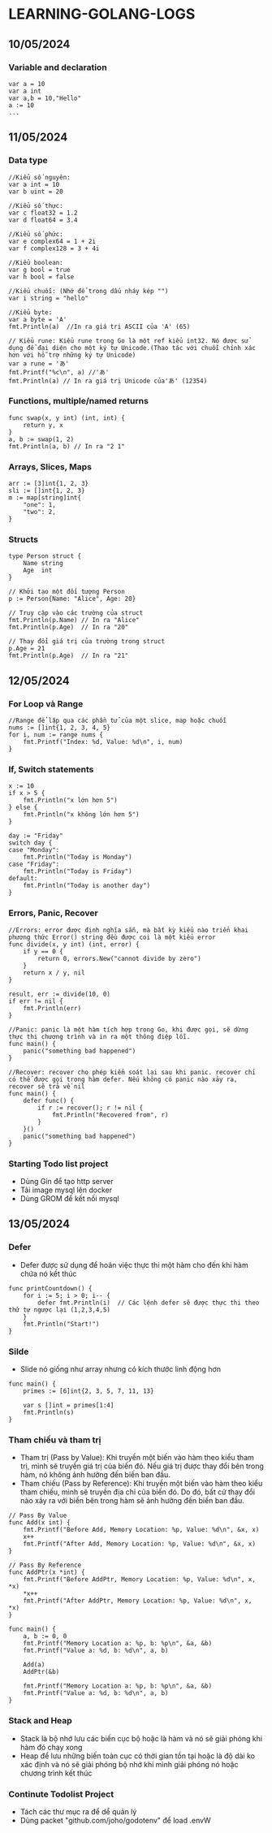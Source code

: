 # LEARNING-GOLANG-LOGS
## 10/05/2024
### Variable and declaration
```
var a = 10
var a int
var a,b = 10,"Hello"
a := 10
...
```

## 11/05/2024
### Data type
```
//Kiểu số nguyên:
var a int = 10
var b uint = 20

//Kiểu số thực:
var c float32 = 1.2
var d float64 = 3.4

//Kiểu số phức:
var e complex64 = 1 + 2i
var f complex128 = 3 + 4i

//Kiểu boolean:
var g bool = true
var h bool = false

//Kiểu chuỗi: (Nhớ để trong dấu nháy kép "")
var i string = "hello"

//Kiểu byte:
var a byte = 'A'
fmt.Println(a)  //In ra giá trị ASCII của 'A' (65)

// Kiểu rune: Kiểu rune trong Go là một ref kiểu int32. Nó được sử dụng để đại diện cho một ký tự Unicode.(Thao tác với chuỗi chính xác hơn với hỗ trợ những ký tự Unicode)
var a rune = 'あ'
fmt.Printf("%c\n", a) //'あ'
fmt.Println(a) // In ra giá trị Unicode của'あ' (12354)
```
### Functions, multiple/named returns
```
func swap(x, y int) (int, int) {
    return y, x
}
a, b := swap(1, 2)
fmt.Println(a, b) // In ra "2 1"
```
### Arrays, Slices, Maps
```
arr := [3]int{1, 2, 3}
sli := []int{1, 2, 3}
m := map[string]int{
    "one": 1,
    "two": 2,
}
```
### Structs
```
type Person struct {
    Name string
    Age  int
}

// Khởi tạo một đối tượng Person
p := Person{Name: "Alice", Age: 20}

// Truy cập vào các trường của struct
fmt.Println(p.Name) // In ra "Alice"
fmt.Println(p.Age)  // In ra "20"

// Thay đổi giá trị của trường trong struct
p.Age = 21
fmt.Println(p.Age)  // In ra "21"
```

## 12/05/2024
### For Loop và Range
```
//Range để lặp qua các phần tử của một slice, map hoặc chuỗi
nums := []int{1, 2, 3, 4, 5}
for i, num := range nums {
    fmt.Printf("Index: %d, Value: %d\n", i, num)
}
```
### If, Switch statements
```
x := 10
if x > 5 {
    fmt.Println("x lớn hơn 5")
} else {
    fmt.Println("x không lớn hơn 5")
}

day := "Friday"
switch day {
case "Monday":
    fmt.Println("Today is Monday")
case "Friday":
    fmt.Println("Today is Friday")
default:
    fmt.Println("Today is another day")
}
```
### Errors, Panic, Recover
```
//Errors: error được định nghĩa sẵn, mà bất kỳ kiểu nào triển khai phương thức Error() string đều được coi là một kiểu error
func divide(x, y int) (int, error) {
    if y == 0 {
        return 0, errors.New("cannot divide by zero")
    }
    return x / y, nil
}

result, err := divide(10, 0)
if err != nil {
    fmt.Println(err)
}

//Panic: panic là một hàm tích hợp trong Go, khi được gọi, sẽ dừng thực thi chương trình và in ra một thông điệp lỗi.
func main() {
    panic("something bad happened")
}

//Recover: recover cho phép kiểm soát lại sau khi panic. recover chỉ có thể được gọi trong hàm defer. Nếu không có panic nào xảy ra, recover sẽ trả về nil
func main() {
    defer func() {
        if r := recover(); r != nil {
            fmt.Println("Recovered from", r)
        }
    }()
    panic("something bad happened")
}
```
### Starting Todo list project
- Dùng Gin để tạo http server
- Tải image mysql lên docker
- Dùng GROM để kết nối mysql

## 13/05/2024
### Defer
- Defer được sử dụng để hoãn việc thực thi một hàm cho đến khi hàm chứa nó kết thúc
```
func printCountdown() {
    for i := 5; i > 0; i-- {
        defer fmt.Println(i)  // Các lệnh defer sẽ được thực thi theo thứ tự ngược lại (1,2,3,4,5)
    }
    fmt.Println("Start!")
}
```
### Silde
- Slide nó giống như array nhưng có kích thước linh động hơn
```
func main() {
	primes := [6]int{2, 3, 5, 7, 11, 13}

	var s []int = primes[1:4]
	fmt.Println(s)
}
```
### Tham chiếu và tham trị
- Tham trị (Pass by Value): Khi truyền một biến vào hàm theo kiểu tham trị, mình sẽ truyền giá trị của biến đó. Nếu giá trị được thay đổi bên trong hàm, nó không ảnh hưởng đến biến ban đầu.
- Tham chiếu (Pass by Reference): Khi truyền một biến vào hàm theo kiểu tham chiếu, mình sẽ truyền địa chỉ của biến đó. Do đó, bất cứ thay đổi nào xảy ra với biến bên trong hàm sẽ ảnh hưởng đến biến ban đầu.
```
// Pass By Value
func Add(x int) {
    fmt.Printf("Before Add, Memory Location: %p, Value: %d\n", &x, x)
    x++
    fmt.Printf("After Add, Memory Location: %p, Value: %d\n", &x, x)
}

// Pass By Reference
func AddPtr(x *int) {
    fmt.Printf("Before AddPtr, Memory Location: %p, Value: %d\n", x, *x)
    *x++
    fmt.Printf("After AddPtr, Memory Location: %p, Value: %d\n", x, *x)
}

func main() {
    a, b := 0, 0
    fmt.Printf("Memory Location a: %p, b: %p\n", &a, &b)
    fmt.Printf("Value a: %d, b: %d\n", a, b)

    Add(a)
    AddPtr(&b)

    fmt.Printf("Memory Location a: %p, b: %p\n", &a, &b)
    fmt.Printf("Value a: %d, b: %d\n", a, b)
}
```
### Stack and Heap
- Stack là bộ nhớ lưu các biến cục bộ hoặc là hàm và nó sẽ giải phóng khi hàm đó chạy xong
- Heap để lưu những biến toàn cục có thời gian tồn tại hoặc là độ dài ko xác định và nó sẽ giải phóng bộ nhớ khi mình giải phóng nó hoặc chương trình kết thúc
### Continute Todolist Project
- Tách các thư mục ra để dể quản lý
- Dùng packet "github.com/joho/godotenv" để load .envW
